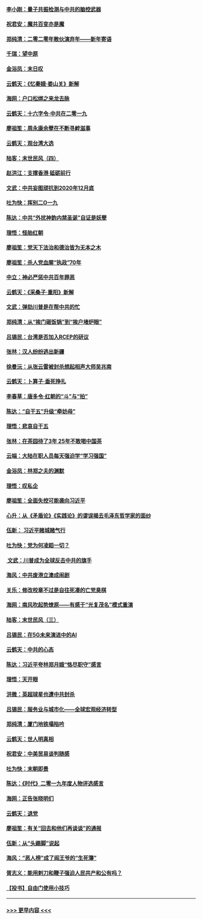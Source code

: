 #### [李小刚：量子共振检测与中共的脑控武器](../pages/nsc993/n11754518.md?t=12310355) 
#### [祝君安：魔共百变亦是魔](../pages/nsc993/n11754469.md?t=12310355) 
#### [郑纯清：二零二零年散伙演弃年——新年寄语](../pages/nsc993/n11754195.md?t=12310355) 
#### [千瑞：望中原](../pages/nsc993/n11754159.md?t=12310355) 
#### [金浴凤：末日叹](../pages/nsc993/n11752359.md?t=12310355) 
#### [云鹤天：《忆秦娥‧娄山关》新解](../pages/nsc993/n11752348.md?t=12310355) 
#### [海网：户口松绑之来龙去脉](../pages/nsc993/n11752328.md?t=12310355) 
#### [云鹤天：十六字令‧中共在二零一九](../pages/nsc993/n11752305.md?t=12310355) 
#### [廖祖笙：周永康余孽在不断寻衅滋事](../pages/nsc993/n11751013.md?t=12310355) 
#### [云鹤天：观台湾大选](../pages/nsc993/n11751007.md?t=12310355) 
#### [陆客：末世民风（四）](../pages/nsc993/n11749203.md?t=12310355) 
#### [赵洪江：支撑香港 砥砺前行](../pages/nsc993/n11748482.md?t=12310355) 
#### [文武：中共妄图顽抗到2020年12月底](../pages/nsc993/n11748446.md?t=12310355) 
#### [吐为快：挥别二O一九](../pages/nsc993/n11748411.md?t=12310355) 
#### [陈达：中共“外扰神韵内禁圣诞”自证是妖孽](../pages/nsc993/n11748226.md?t=12310355) 
#### [理悟：怪胎红朝](../pages/nsc993/n11748206.md?t=12310355) 
#### [廖祖笙：党天下法治和德治皆为无本之木](../pages/nsc993/n11748135.md?t=12310355) 
#### [廖祖笙：杀人党血腥“执政”70年](../pages/nsc993/n11745144.md?t=12310355) 
#### [中立：神必严惩中共百年罪恶](../pages/nsc993/n11744970.md?t=12310355) 
#### [云鹤天：《采桑子‧重阳》新解](../pages/nsc993/n11744948.md?t=12310355) 
#### [文武：弹劾川普是在帮中共的忙](../pages/nsc993/n11744758.md?t=12310355) 
#### [郑纯清：从“挨门砸饭锅”到“挨户堵炉眼”](../pages/nsc993/n11744745.md?t=12310355) 
#### [吕锡民：台湾是否加入RCEP的研议](../pages/nsc993/n11744701.md?t=12310355) 
#### [张林：汉人纷纷逃出新疆](../pages/nsc993/n11743530.md?t=12310355) 
#### [徐曼沅：从张云雷被封杀想起相声大师吴兆南](../pages/nsc993/n11741816.md?t=12310355) 
#### [云鹤天：卜算子‧垂死挣扎](../pages/nsc993/n11739956.md?t=12310355) 
#### [李春草：唐多令‧红朝的“斗”与“拍”](../pages/nsc993/n11739830.md?t=12310355) 
#### [陈达：“自干五”升级“牵妨母”](../pages/nsc993/n11739724.md?t=12310355) 
#### [理悟：悲哀自干五](../pages/nsc993/n11739547.md?t=12310355) 
#### [张林：在茶园待了3年 25年不敢喝中国茶](../pages/nsc993/n11739240.md?t=12310355) 
#### [云端：大陆在职人员每天强迫学“学习强国”](../pages/nsc993/n11738735.md?t=12310355) 
#### [金浴凤：林郑之夫的渊默](../pages/nsc993/n11737735.md?t=12310355) 
#### [理悟：叹私企](../pages/nsc993/n11737715.md?t=12310355) 
#### [廖祖笙：全面失控可能袭向习近平](../pages/nsc993/n11737704.md?t=12310355) 
#### [心升：从《矛盾论》《实践论》的谬误揭去毛泽东哲学家的面纱](../pages/nsc993/n11736962.md?t=12310355) 
#### [伍新： 习近平赌城赌气行](../pages/nsc993/n11736929.md?t=12310355) 
#### [吐为快：党为何凌蹈一切？](../pages/nsc993/n11736915.md?t=12310355) 
#### [ 文武：川普成为全球反击中共的旗手](../pages/nsc993/n11736882.md?t=12310355) 
#### [海风：中共废港立澳成闹剧](../pages/nsc993/n11735857.md?t=12310355) 
#### [关乐：修改校章不过是自往死凑的亡党臭棋](../pages/nsc993/n11735097.md?t=12310355) 
#### [海网：南风吹起势燎原——有感于“光复茂名”模式重演](../pages/nsc993/n11732308.md?t=12310355) 
#### [陆客：末世民风（三）](../pages/nsc993/n11732211.md?t=12310355) 
#### [吕锡民：在5G未来演进中的AI](../pages/nsc993/n11730010.md?t=12310355) 
#### [云鹤天：中共的心态](../pages/nsc993/n11729906.md?t=12310355) 
#### [陈达：习近平夸林郑月娥“恪尽职守”感言](../pages/nsc993/n11729881.md?t=12310355) 
#### [理悟：天开眼](../pages/nsc993/n11729699.md?t=12310355) 
#### [洪微：英超球星也遭中共封杀](../pages/nsc993/n11727243.md?t=12310355) 
#### [吕锡民：服务业与城市化——全球宏观经济转型](../pages/nsc993/n11725845.md?t=12310355) 
#### [郑纯清：厦门地铁塌陷吟](../pages/nsc993/n11725813.md?t=12310355) 
#### [云鹤天：世人明真相](../pages/nsc993/n11725621.md?t=12310355) 
#### [祝君安：中美贸易谈判随感](../pages/nsc993/n11725609.md?t=12310355) 
#### [吐为快：末朝即景](../pages/nsc993/n11723365.md?t=12310355) 
#### [陈达：《时代》二零一九年度人物评选感言](../pages/nsc993/n11723337.md?t=12310355) 
#### [海网：正告张晓明们](../pages/nsc993/n11723228.md?t=12310355) 
#### [云鹤天：退党](../pages/nsc993/n11723056.md?t=12310355) 
#### [廖祖笙：有关“回去和他们再谈谈”的通报](../pages/nsc993/n11722442.md?t=12310355) 
#### [伍新：从“头踢脚”说起](../pages/nsc993/n11722429.md?t=12310355) 
#### [海风：“恶人榜”成了阎王爷的“生死簿”](../pages/nsc993/n11722272.md?t=12310355) 
#### [胥志义：能用剌刀和鞭子强迫人民共产和公有吗？](../pages/nsc993/n11720569.md?t=12310355) 
#### [【投书】自由门使用小技巧](../pages/nsc993/n11720180.md?t=12310355) 

----
#### [ >>> 更早内容 <<< ](../indexes/nsc993-earlier.md)
